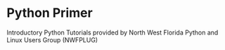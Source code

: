 # Python Primer
Introductory Python Tutorials provided by North West Florida Python and Linux Users Group (NWFPLUG)
